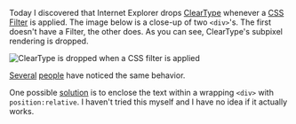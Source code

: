 Today I discovered that Internet Explorer drops [ClearType](http://en.wikipedia.org/wiki/ClearType) whenever a [CSS Filter](http://msdn.microsoft.com/en-us/library/ms532853(v=VS.85).aspx) is applied.  The image below is a close-up of two `<div>`'s.  The first doesn't have a Filter,  the other does.  As you can see, ClearType's subpixel rendering is dropped.

![ClearType is dropped when a CSS filter is applied](http://jipsta.com/img/NoClearType.png)

[Several](http://stackoverflow.com/questions/411058/ie-is-losing-cleartype) [people](http://tanny.ica.com/ica/tko/tkoblog.nsf/dx/has-ie7-broken-css-filters) have noticed the same behavior.


One possible [solution](http://cookbooks.adobe.com/post_IE8_clearType_fix_when_using_filters-16676.html) is to enclose the text within a wrapping `<div>` with `position:relative`.  I haven't tried this myself and I have no idea if it actually works.
